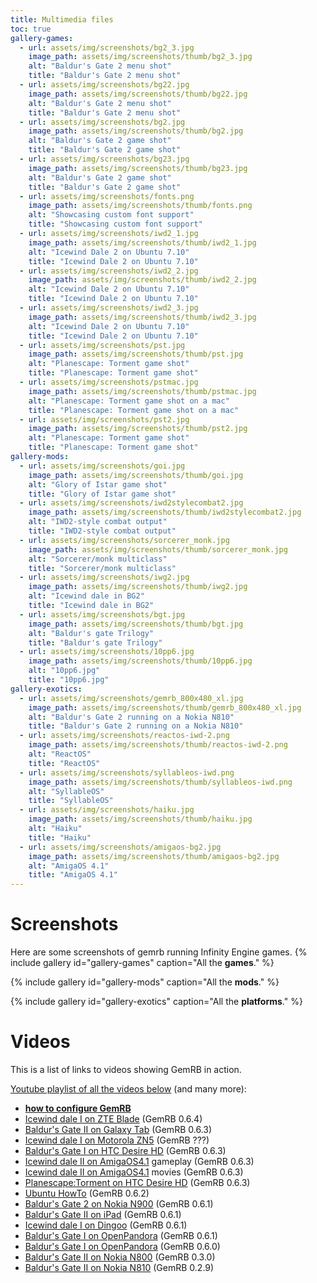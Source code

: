 ```yaml
---
title: Multimedia files
toc: true
gallery-games:
  - url: assets/img/screenshots/bg2_3.jpg
    image_path: assets/img/screenshots/thumb/bg2_3.jpg
    alt: "Baldur's Gate 2 menu shot"
    title: "Baldur's Gate 2 menu shot"
  - url: assets/img/screenshots/bg22.jpg
    image_path: assets/img/screenshots/thumb/bg22.jpg
    alt: "Baldur's Gate 2 menu shot"
    title: "Baldur's Gate 2 menu shot"
  - url: assets/img/screenshots/bg2.jpg
    image_path: assets/img/screenshots/thumb/bg2.jpg
    alt: "Baldur's Gate 2 game shot"
    title: "Baldur's Gate 2 game shot" 
  - url: assets/img/screenshots/bg23.jpg
    image_path: assets/img/screenshots/thumb/bg23.jpg
    alt: "Baldur's Gate 2 game shot"
    title: "Baldur's Gate 2 game shot"
  - url: assets/img/screenshots/fonts.png
    image_path: assets/img/screenshots/thumb/fonts.png
    alt: "Showcasing custom font support"
    title: "Showcasing custom font support"
  - url: assets/img/screenshots/iwd2_1.jpg
    image_path: assets/img/screenshots/thumb/iwd2_1.jpg
    alt: "Icewind Dale 2 on Ubuntu 7.10"
    title: "Icewind Dale 2 on Ubuntu 7.10" 
  - url: assets/img/screenshots/iwd2_2.jpg
    image_path: assets/img/screenshots/thumb/iwd2_2.jpg
    alt: "Icewind Dale 2 on Ubuntu 7.10"
    title: "Icewind Dale 2 on Ubuntu 7.10" 
  - url: assets/img/screenshots/iwd2_3.jpg
    image_path: assets/img/screenshots/thumb/iwd2_3.jpg
    alt: "Icewind Dale 2 on Ubuntu 7.10"
    title: "Icewind Dale 2 on Ubuntu 7.10"
  - url: assets/img/screenshots/pst.jpg
    image_path: assets/img/screenshots/thumb/pst.jpg
    alt: "Planescape: Torment game shot"
    title: "Planescape: Torment game shot" 
  - url: assets/img/screenshots/pstmac.jpg
    image_path: assets/img/screenshots/thumb/pstmac.jpg
    alt: "Planescape: Torment game shot on a mac"
    title: "Planescape: Torment game shot on a mac" 
  - url: assets/img/screenshots/pst2.jpg
    image_path: assets/img/screenshots/thumb/pst2.jpg
    alt: "Planescape: Torment game shot"
    title: "Planescape: Torment game shot"
gallery-mods:
  - url: assets/img/screenshots/goi.jpg
    image_path: assets/img/screenshots/thumb/goi.jpg
    alt: "Glory of Istar game shot"
    title: "Glory of Istar game shot"
  - url: assets/img/screenshots/iwd2stylecombat2.jpg
    image_path: assets/img/screenshots/thumb/iwd2stylecombat2.jpg
    alt: "IWD2-style combat output"
    title: "IWD2-style combat output"
  - url: assets/img/screenshots/sorcerer_monk.jpg
    image_path: assets/img/screenshots/thumb/sorcerer_monk.jpg
    alt: "Sorcerer/monk multiclass"
    title: "Sorcerer/monk multiclass"
  - url: assets/img/screenshots/iwg2.jpg
    image_path: assets/img/screenshots/thumb/iwg2.jpg
    alt: "Icewind dale in BG2"
    title: "Icewind dale in BG2" 
  - url: assets/img/screenshots/bgt.jpg
    image_path: assets/img/screenshots/thumb/bgt.jpg
    alt: "Baldur's gate Trilogy"
    title: "Baldur's gate Trilogy"
  - url: assets/img/screenshots/10pp6.jpg
    image_path: assets/img/screenshots/thumb/10pp6.jpg
    alt: "10pp6.jpg"
    title: "10pp6.jpg"
gallery-exotics:
  - url: assets/img/screenshots/gemrb_800x480_xl.jpg
    image_path: assets/img/screenshots/thumb/gemrb_800x480_xl.jpg
    alt: "Baldur's Gate 2 running on a Nokia N810"
    title: "Baldur's Gate 2 running on a Nokia N810"
  - url: assets/img/screenshots/reactos-iwd-2.png
    image_path: assets/img/screenshots/thumb/reactos-iwd-2.png
    alt: "ReactOS"
    title: "ReactOS" 
  - url: assets/img/screenshots/syllableos-iwd.png
    image_path: assets/img/screenshots/thumb/syllableos-iwd.png
    alt: "SyllableOS"
    title: "SyllableOS"
  - url: assets/img/screenshots/haiku.jpg
    image_path: assets/img/screenshots/thumb/haiku.jpg
    alt: "Haiku"
    title: "Haiku"
  - url: assets/img/screenshots/amigaos-bg2.jpg
    image_path: assets/img/screenshots/thumb/amigaos-bg2.jpg
    alt: "AmigaOS 4.1"
    title: "AmigaOS 4.1"
---
```


# Screenshots

Here are some screenshots of gemrb running Infinity Engine games.
{% include gallery id="gallery-games" caption="All the **games**." %}

{% include gallery id="gallery-mods" caption="All the **mods**." %}

<a name="exotic-platforms"> </a>
{% include gallery id="gallery-exotics" caption="All the **platforms**." %}

# Videos

This is a list of links to videos showing GemRB in action.

[Youtube playlist of all the videos
below](http://www.youtube.com/view_play_list?p=0AE43FB55973C06A) (and many
more):

  - **[how to configure
    GemRB](http://www.youtube.com/watch?v=32BZouraDPM&list=PL0AE43FB55973C06A&index=23&feature=plpp_video)**
  - [Icewind dale I on ZTE
    Blade](http://www.youtube.com/watch?v=oOkSFeKa8Ls) (GemRB 0.6.4)
  - [Baldur's Gate II on Galaxy
    Tab](http://www.youtube.com/watch?v=dipyrMZBOSY) (GemRB 0.6.3)
  - [Icewind dale I on Motorola
    ZN5](http://www.youtube.com/watch?v=Ru-m2BGrnsc) (GemRB ???)
  - [Baldur's Gate I on HTC Desire
    HD](http://www.youtube.com/watch?v=RQIldenURrQ) (GemRB 0.6.3)
  - [Icewind dale II on
    AmigaOS4.1](http://www.youtube.com/watch?v=GEjqOytOoL4) gameplay
    (GemRB 0.6.3)
  - [Icewind dale II on
    AmigaOS4.1](http://www.youtube.com/watch?v=69tLh-1XB6I) movies
    (GemRB 0.6.3)
  - [Planescape:Torment on HTC Desire
    HD](http://www.youtube.com/watch?v=etjutJfUiXc) (GemRB 0.6.3)
  - [Ubuntu HowTo](http://www.youtube.com/watch?v=f4DgDTRf_Sk) (GemRB
    0.6.2)
  - [Baldur's Gate 2 on Nokia
    N900](http://www.youtube.com/watch?v=Uo5qLyVlHGU) (GemRB 0.6.1)
  - [Baldur's Gate II on
    iPad](http://www.youtube.com/watch?v=HZb5yg0_w18) (GemRB 0.6.1)
  - [Icewind dale I on
    Dingoo](http://www.youtube.com/watch?v=nFlQCSmX67s) (GemRB 0.6.1)
  - [Baldur's Gate I on
    OpenPandora](http://www.youtube.com/watch?v=EnQe5KlqGPg) (GemRB
    0.6.1)
  - [Baldur's Gate I on
    OpenPandora](http://www.youtube.com/watch?v=AYX0wAL6WAI) (GemRB
    0.6.0)
  - [Baldur's Gate II on Nokia
    N800](http://www.youtube.com/watch?v=icyAgs3dFqU) (GemRB 0.3.0)
  - [Baldur's Gate II on Nokia
    N810](http://www.youtube.com/watch?v=UUwUDoC3vc4) (GemRB 0.2.9)
